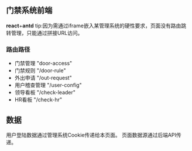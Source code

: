 ## 门禁系统前端
**react**+**antd**
tip:因为需通过iframe嵌入某管理系统的硬性要求，页面没有路由跳转管理，只能通过拼接URL访问。
### 路由路径
- 门禁管理 "door-access"
- 门禁规则 "/door-rule"
- 外出申请 "/out-request"
- 用户稽查管理 "/user-config"
- 领导看板 "/check-leader"
- HR看板 "/check-hr"
## 数据 
用户登陆数据通过管理系统Cookie传递给本页面。
页面数据源通过后端API传递。
